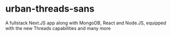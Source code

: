 # urban-threads-sans
A fullstack Next.JS app along with MongoDB, React and Node.JS, equipped with the new Threads capabilities and many more
